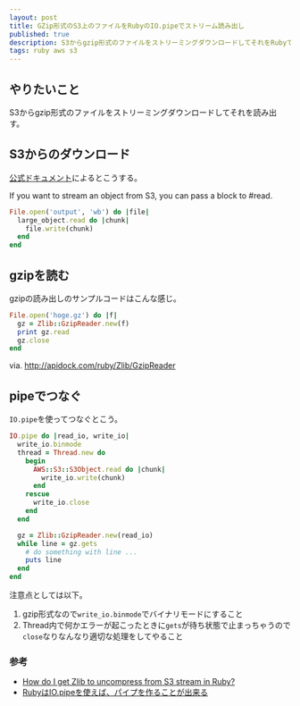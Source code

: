 ```yaml
---
layout: post
title: GZip形式のS3上のファイルをRubyのIO.pipeでストリーム読み出し
published: true
description: S3からgzip形式のファイルをストリーミングダウンロードしてそれをRubyで読み出す。IO.pipeを使えば可能です。
tags: ruby aws s3
---
```


## やりたいこと

S3からgzip形式のファイルをストリーミングダウンロードしてそれを読み出す。

## S3からのダウンロード

[公式ドキュメント](http://docs.aws.amazon.com/AWSRubySDK/latest/AWS/S3/S3Object.html)によるとこうする。

If you want to stream an object from S3, you can pass a block to #read.

```rb
File.open('output', 'wb') do |file|
  large_object.read do |chunk|
    file.write(chunk)
  end
end
```

## gzipを読む

gzipの読み出しのサンプルコードはこんな感じ。

```rb
File.open('hoge.gz') do |f|
  gz = Zlib::GzipReader.new(f)
  print gz.read
  gz.close
end
```

via. <http://apidock.com/ruby/Zlib/GzipReader>

## pipeでつなぐ

`IO.pipe`を使ってつなぐとこう。

```rb
IO.pipe do |read_io, write_io|
  write_io.binmode
  thread = Thread.new do
    begin
      AWS::S3::S3Object.read do |chunk|
        write_io.write(chunk)
      end
    rescue
      write_io.close
    end
  end

  gz = Zlib::GzipReader.new(read_io)
  while line = gz.gets
    # do something with line ...
    puts line
  end
end
```

注意点としては以下。

1. gzip形式なので`write_io.binmode`でバイナリモードにすること
1. Thread内で何かエラーが起こったときに`gets`が待ち状態で止まっちゃうので`close`なりなんなり適切な処理をしてやること

### 参考

* [How do I get Zlib to uncompress from S3 stream in Ruby?](http://stackoverflow.com/questions/24016548/how-do-i-get-zlib-to-uncompress-from-s3-stream-in-ruby)
* [RubyはIO.pipeを使えば、パイプを作ることが出来る](http://takuya-1st.hatenablog.jp/entry/20120205/1328470521)
